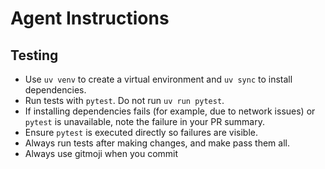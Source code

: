 # Agent Instructions

## Testing

- Use `uv venv` to create a virtual environment and `uv sync` to install dependencies.
- Run tests with `pytest`. Do not run `uv run pytest`.
- If installing dependencies fails (for example, due to network issues) or `pytest` is unavailable, note the failure in your PR summary.
- Ensure `pytest` is executed directly so failures are visible.
- Always run tests after making changes, and make pass them all.
- Always use gitmoji when you commit
